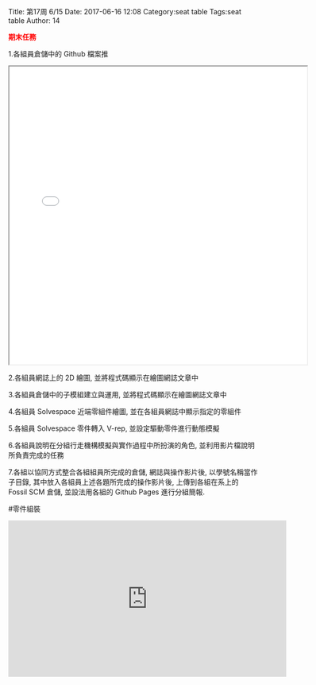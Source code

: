 Title: 第17周 6/15
Date: 2017-06-16 12:08
Category:seat table
Tags:seat table
Author: 14

<b><font color="red">期末任務</font></b>

<!-- PELICAN_END_SUMMARY -->

1.各組員倉儲中的 Github 檔案推
<iframe src="../data/w17/40423114.html"width="600"height="600"></iframe>

2.各組員網誌上的 2D 繪圖, 並將程式碼顯示在繪圖網誌文章中

3.各組員倉儲中的子模組建立與運用, 並將程式碼顯示在繪圖網誌文章中

4.各組員 Solvespace 近端零組件繪圖, 並在各組員網誌中顯示指定的零組件

5.各組員 Solvespace 零件轉入 V-rep, 並設定驅動零件進行動態模擬

6.各組員說明在分組行走機構模擬與實作過程中所扮演的角色, 並利用影片檔說明所負責完成的任務

7.各組以協同方式整合各組組員所完成的倉儲, 網誌與操作影片後, 以學號名稱當作子目錄, 其中放入各組員上述各題所完成的操作影片後, 上傳到各組在系上的 Fossil SCM 倉儲, 並設法用各組的 Github Pages 進行分組簡報.


#零件組裝
<iframe width="560" height="315" src="https://www.youtube.com/embed/i9JAPF3phYo" frameborder="0" allowfullscreen></iframe>






